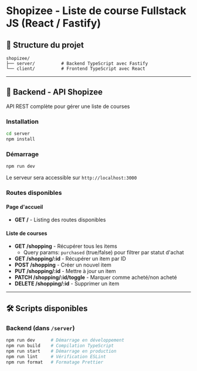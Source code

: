 # Shopizee - Liste de course Fullstack JS (React / Fastify)

## 📁 Structure du projet

```
shopizee/
├── server/          # Backend TypeScript avec Fastify
└── client/          # Frontend TypeScript avec React
```

---

## 🚀 Backend - API Shopizee

API REST complète pour gérer une liste de courses

### Installation

```bash
cd server
npm install
```

### Démarrage

```bash
npm run dev
```

Le serveur sera accessible sur `http://localhost:3000`

### Routes disponibles

#### Page d'accueil
- **GET /** - Listing des routes disponibles

#### Liste de courses
- **GET /shopping** - Récupérer tous les items
  - Query params: `purchased` (true/false) pour filtrer par statut d'achat
- **GET /shopping/:id** - Récupérer un item par ID
- **POST /shopping** - Créer un nouvel item
- **PUT /shopping/:id** - Mettre à jour un item
- **PATCH /shopping/:id/toggle** - Marquer comme acheté/non acheté
- **DELETE /shopping/:id** - Supprimer un item

---

## 🛠️ Scripts disponibles

### Backend (dans `/server`)
```bash
npm run dev      # Démarrage en développement
npm run build    # Compilation TypeScript
npm run start    # Démarrage en production
npm run lint     # Vérification ESLint
npm run format   # Formatage Prettier
```